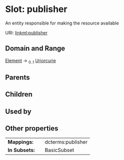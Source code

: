 
# Slot: publisher

An entity responsible for making the resource available

URI: [linkml:publisher](https://w3id.org/linkml/publisher)


## Domain and Range

[Element](Element.md) &#8594;  <sub>0..1</sub> [Uriorcurie](types/Uriorcurie.md)

## Parents


## Children


## Used by


## Other properties

|  |  |  |
| --- | --- | --- |
| **Mappings:** | | dcterms:publisher |
| **In Subsets:** | | BasicSubset |
